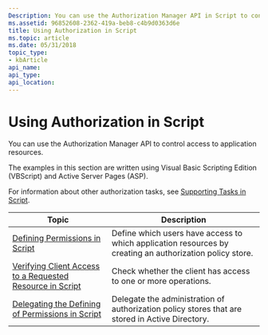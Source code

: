 ```yaml
---
Description: You can use the Authorization Manager API in Script to control access to application resources.
ms.assetid: 96852608-2362-419a-beb8-c4b9d0363d6e
title: Using Authorization in Script
ms.topic: article
ms.date: 05/31/2018
topic_type: 
- kbArticle
api_name: 
api_type: 
api_location: 
---
```


# Using Authorization in Script

You can use the Authorization Manager API to control access to application resources.

The examples in this section are written using Visual Basic Scripting Edition (VBScript) and Active Server Pages (ASP).

For information about other authorization tasks, see [Supporting Tasks in Script](supporting-tasks-for-authorization-in-script.md).



| Topic                                                                                                                      | Description                                                                                              |
|----------------------------------------------------------------------------------------------------------------------------|----------------------------------------------------------------------------------------------------------|
| [Defining Permissions in Script](defining-permissions-in-script.md)                                                       | Define which users have access to which application resources by creating an authorization policy store. |
| [Verifying Client Access to a Requested Resource in Script](verifying-client-access-to-a-requested-resource-in-script.md) | Check whether the client has access to one or more operations.                                           |
| [Delegating the Defining of Permissions in Script](delegating-the-defining-of-permissions-in-script.md)                   | Delegate the administration of authorization policy stores that are stored in Active Directory.          |



 

 

 



